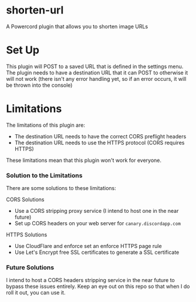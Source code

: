 # shorten-url
A Powercord plugin that allows you to shorten image URLs

# Set Up
This plugin will POST to a saved URL that is defined in the settings menu.
The plugin needs to have a destination URL that it can POST to otherwise it will not work 
(there isn't any error handling yet, so if an error occurs, it will be thrown into the console)


# Limitations
The limitations of this plugin are:

 - The destination URL needs to have the correct CORS preflight headers
 - The destination URL needs to use the HTTPS protocol (CORS requires HTTPS)

These limitations mean that this plugin won't work for everyone.

### Solution to the Limitations
There are some solutions to these limitations:

CORS Solutions
 - Use a CORS stripping proxy service (I intend to host one in the near future)
 - Set up CORS headers on your web server for `canary.discordapp.com`
 
HTTPS Solutions
 - Use CloudFlare and enforce set an enforce HTTPS page rule
 - Use Let's Encrypt free SSL certificates to generate a SSL certificate

### Future Solutions
I intend to host a CORS headers stripping service in the near future to bypass these issues entirely.
Keep an eye out on this repo so that when I do roll it out, you can use it.

